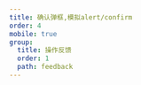 ```yaml
---
title: 确认弹框,模拟alert/confirm
order: 4
mobile: true
group:
  title: 操作反馈
  order: 1
  path: feedback
---
```


<code src="../demo/AlertDialog.jsx"></code>
<API src="../src/AlertDialog.tsx"></API>
